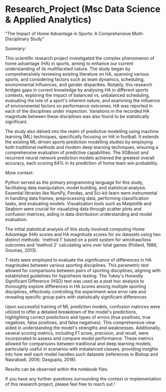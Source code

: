 # Research_Project (Msc Data Science & Applied Analytics)
"The Impact of Home Advantage in Sports: A Comprehensive Multi-Disciplinary Study" 

Summary: 

This scientific research project investigated the complex phenomenon of home advantage (HA) in sports, aiming to enhance our current understanding of its multifaceted nature. The study began by comprehensively reviewing existing literature on HA, spanning various sports, and considering factors such as team dynamics, scheduling, environmental influences, and gender disparities. Notably, this research bridges gaps in current knowledge by analysing HA in different sports contexts, exploring the impact of balanced vs. unbalanced scheduling, evaluating the role of a sport's inherent nature, and examining the influence of environmental factors on performance outcomes. HA was reported in each of the disciplines under inspection. Variations in the recorded HA magnitude between these disciplines was also found to be statistically significant.

The study also delved into the realm of predictive modelling using machine learning (ML) techniques, specifically focusing on HA in football. It extends the existing ML-driven sports prediction modelling studies by employing both traditional methods and modern deep learning techniques, ensuring a comprehensive evaluation of predictive capabilities. The XGBoost and recurrent neural network prediction models achieved the greatest overall accuracy, each scoring 64% in its prediction of home team win probability. 

More context: 

Python served as the primary programming language for this study, facilitating data manipulation, model building, and statistical analysis. Essential libraries like NumPy, Pandas, and Sci-kit-learn were instrumental in handling data frames, preprocessing data, performing classification tasks, and evaluating models. Visualization tools such as Matplotlib and Seaborn were crucial for visualizing data through scatter plots and confusion matrices, aiding in data distribution understanding and model evaluation.

The initial statistical analysis of this study involved computing Home Advantage (HA) scores and HA magnitude scores for six datasets using two distinct methods: 'method 1' based on a point system for win/draw/loss outcomes and 'method 2' calculating wins over total games (Pollard, 1986; Goumas, 2013).

T-tests were employed to evaluate the significance of differences in HA magnitudes between various sporting disciplines. This parametric test allowed for comparisons between pairs of sporting disciplines, aligning with established guidelines for hypothesis testing. The Tukey's Honestly Significant Difference (HSD) test was used as a post hoc analysis to thoroughly explore differences in HA scores among multiple sporting disciplines, effectively controlling the experiment-wise error rate and revealing specific group pairs with statistically significant differences 

Upon successful training of ML prediction models, confusion matrices were utilized to offer a detailed breakdown of the model's predictions, highlighting correct predictions and types of errors (true positives, true negatives, false positives, and false negatives). This comprehensive view aided in understanding the model's strengths and weaknesses. Additionally, several scoring metrics, including F1 score, precision, and recall, were incorporated to assess and compare model performance. These metrics allowed for comparisons between traditional and deep learning models, particularly useful in scenarios with imbalanced classes, providing insights into how well each model handles such datasets (references in Bishop and Nasrabadi, 2006; Dasgupta, 2018).

Results can be observed within the notebook files.

If you have any further questions surrounding the context or implementation of this research project, please feel free to reach out !
